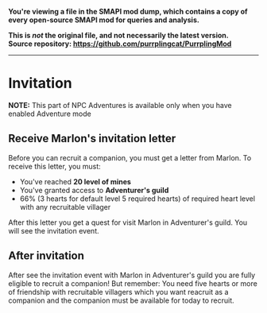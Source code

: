 **You're viewing a file in the SMAPI mod dump, which contains a copy of every open-source SMAPI mod
for queries and analysis.**

**This is _not_ the original file, and not necessarily the latest version.**  
**Source repository: https://github.com/purrplingcat/PurrplingMod**

----

# Invitation

**NOTE:** This part of NPC Adventures is available only when you have enabled Adventure mode

## Receive Marlon's invitation letter

Before you can recruit a companion, you must get a letter from Marlon. To receive this letter, you must:

- You've reached **20 level of mines**
- You've granted access to **Adventurer's guild**
- 66% (3 hearts for default level 5 required hearts) of required heart level with any recruitable villager

After this letter you get a quest for visit Marlon in Adventurer's guild. You will see the invitation event.

## After invitation

After see the invitation event with Marlon in Adventurer's guild you are fully eligible to recruit a companion! But remember: You need five hearts or more of friendship with recruitable villagers which you want reacruit as a companion and the companion must be available for today to recruit.
